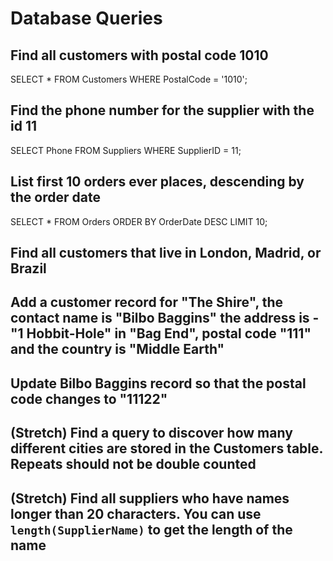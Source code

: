 # Database Queries

## Find all customers with postal code 1010

SELECT * FROM Customers WHERE PostalCode = '1010';

## Find the phone number for the supplier with the id 11

SELECT Phone FROM Suppliers WHERE SupplierID = 11;

## List first 10 orders ever places, descending by the order date

SELECT * FROM Orders ORDER BY OrderDate DESC LIMIT 10;

## Find all customers that live in London, Madrid, or Brazil

## Add a customer record for "The Shire", the contact name is "Bilbo Baggins" the address is -"1 Hobbit-Hole" in "Bag End", postal code "111" and the country is "Middle Earth"

## Update Bilbo Baggins record so that the postal code changes to "11122"

## (Stretch) Find a query to discover how many different cities are stored in the Customers table. Repeats should not be double counted

## (Stretch) Find all suppliers who have names longer than 20 characters. You can use `length(SupplierName)` to get the length of the name

